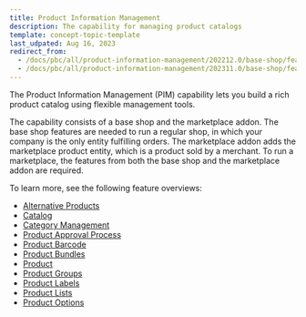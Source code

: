 ```yaml
---
title: Product Information Management
description: The capability for managing product catalogs
template: concept-topic-template
last_udpated: Aug 16, 2023
redirect_from:
  - /docs/pbc/all/product-information-management/202212.0/base-shop/feature-overviews/pim-feature-overviews.html
  - /docs/pbc/all/product-information-management/202311.0/base-shop/feature-overviews/pim-feature-overviews.html
---
```


The Product Information Management (PIM) capability lets you build a rich product catalog using flexible management tools.

The capability consists of a base shop and the marketplace addon. The base shop features are needed to run a regular shop, in which your company is the only entity fulfilling orders. The marketplace addon adds the marketplace product entity, which is a product sold by a merchant. To run a marketplace, the features from both the base shop and the marketplace addon are required.

To learn more, see the following feature overviews:

* [Alternative Products](/docs/pbc/all/product-information-management/{{page.version}}/base-shop/feature-overviews/alternative-products-feature-overview.html)
* [Catalog](/docs/pbc/all/product-information-management/{{page.version}}/base-shop/feature-overviews/catalog-feature-overview.html)
* [Category Management](/docs/pbc/all/product-information-management/{{page.version}}/base-shop/feature-overviews/category-management-feature-overview.html)
* [Product Approval Process](/docs/pbc/all/product-information-management/{{page.version}}/base-shop/feature-overviews/product-approval-process-feature-overview.html)
* [Product Barcode](/docs/pbc/all/product-information-management/{{page.version}}/base-shop/feature-overviews/product-barcode-feature-overview.html)
* [Product Bundles](/docs/pbc/all/product-information-management/{{page.version}}/base-shop/feature-overviews/product-bundles-feature-overview.html)
* [Product](/docs/pbc/all/product-information-management/{{page.version}}/base-shop/feature-overviews/product-feature-overview/product-feature-overview.html)
* [Product Groups](/docs/pbc/all/product-information-management/{{page.version}}/base-shop/feature-overviews/product-groups-feature-overview.html)
* [Product Labels](/docs/pbc/all/product-information-management/{{page.version}}/base-shop/feature-overviews/product-labels-feature-overview.html)
* [Product Lists](/docs/pbc/all/product-information-management/{{page.version}}/base-shop/feature-overviews/product-lists-feature-overview.html)
* [Product Options](/docs/pbc/all/product-information-management/{{page.version}}/base-shop/feature-overviews/product-options-feature-overview.html)